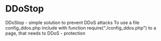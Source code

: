 # DDoStop
DDoStop - simple solution to prevent DDoS attacks
To use a file config_ddos.php include with function require("./config_ddos.php") to a page, that needs to DDoS - protection
